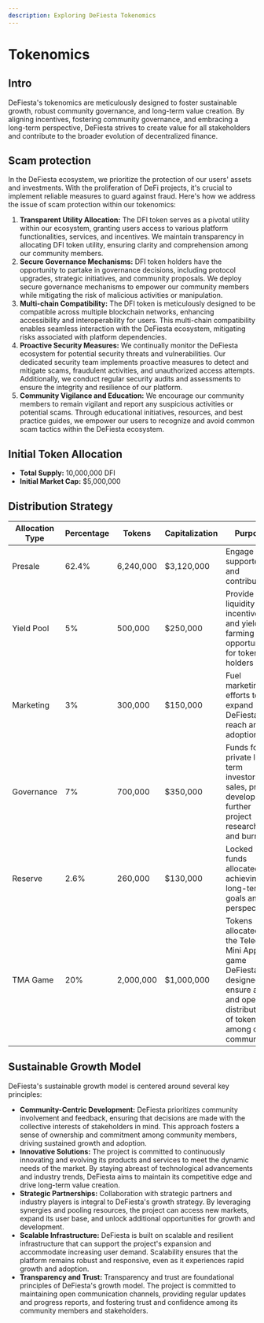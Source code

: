 ```yaml
---
description: Exploring DeFiesta Tokenomics
---
```


# Tokenomics

## Intro

DeFiesta's tokenomics are meticulously designed to foster sustainable growth, robust community governance, and long-term value creation. By aligning incentives, fostering community governance, and embracing a long-term perspective, DeFiesta strives to create value for all stakeholders and contribute to the broader evolution of decentralized finance.

## Scam protection

In the DeFiesta ecosystem, we prioritize the protection of our users' assets and investments. With the proliferation of DeFi projects, it's crucial to implement reliable measures to guard against fraud. Here's how we address the issue of scam protection within our tokenomics:

1. **Transparent Utility Allocation:** The DFI token serves as a pivotal utility within our ecosystem, granting users access to various platform functionalities, services, and incentives. We maintain transparency in allocating DFI token utility, ensuring clarity and comprehension among our community members.
2. **Secure Governance Mechanisms:** DFI token holders have the opportunity to partake in governance decisions, including protocol upgrades, strategic initiatives, and community proposals. We deploy secure governance mechanisms to empower our community members while mitigating the risk of malicious activities or manipulation.
3. **Multi-chain Compatibility:** The DFI token is meticulously designed to be compatible across multiple blockchain networks, enhancing accessibility and interoperability for users. This multi-chain compatibility enables seamless interaction with the DeFiesta ecosystem, mitigating risks associated with platform dependencies.
4. **Proactive Security Measures:** We continually monitor the DeFiesta ecosystem for potential security threats and vulnerabilities. Our dedicated security team implements proactive measures to detect and mitigate scams, fraudulent activities, and unauthorized access attempts. Additionally, we conduct regular security audits and assessments to ensure the integrity and resilience of our platform.
5. **Community Vigilance and Education:** We encourage our community members to remain vigilant and report any suspicious activities or potential scams. Through educational initiatives, resources, and best practice guides, we empower our users to recognize and avoid common scam tactics within the DeFiesta ecosystem.

## **Initial Token Allocation**

* **Total Supply:** 10,000,000 DFI
* **Initial Market Cap:** $5,000,000

## **Distribution Strategy**

<table data-full-width="false"><thead><tr><th width="166">Allocation Type</th><th width="118">Percentage</th><th width="120">Tokens</th><th width="138">Capitalization</th><th>Purpose</th></tr></thead><tbody><tr><td>Presale</td><td>62.4%</td><td>6,240,000</td><td>$3,120,000</td><td>Engage early supporters and contributors</td></tr><tr><td>Yield Pool</td><td>5%</td><td>500,000</td><td>$250,000</td><td>Provide liquidity incentives and yield farming opportunities for token holders</td></tr><tr><td>Marketing</td><td>3%</td><td>300,000</td><td>$150,000</td><td>Fuel marketing efforts to expand DeFiesta's reach and adoption</td></tr><tr><td>Governance</td><td>7%</td><td>700,000</td><td>$350,000</td><td>Funds for private long-term investors' sales, project development, further project research, and burning</td></tr><tr><td>Reserve</td><td>2.6%</td><td>260,000</td><td>$130,000</td><td>Locked funds allocated for achieving long-term goals and perspectives</td></tr><tr><td>TMA Game</td><td>20%</td><td>2,000,000</td><td>$1,000,000</td><td>Tokens allocated for the Telegram Mini App game DeFiesta, designed to ensure a fair and open distribution of tokens among our community.</td></tr></tbody></table>

## Sustainable Growth Model

DeFiesta's sustainable growth model is centered around several key principles:

* **Community-Centric Development:** DeFiesta prioritizes community involvement and feedback, ensuring that decisions are made with the collective interests of stakeholders in mind. This approach fosters a sense of ownership and commitment among community members, driving sustained growth and adoption.
* **Innovative Solutions:** The project is committed to continuously innovating and evolving its products and services to meet the dynamic needs of the market. By staying abreast of technological advancements and industry trends, DeFiesta aims to maintain its competitive edge and drive long-term value creation.
* **Strategic Partnerships:** Collaboration with strategic partners and industry players is integral to DeFiesta's growth strategy. By leveraging synergies and pooling resources, the project can access new markets, expand its user base, and unlock additional opportunities for growth and development.
* **Scalable Infrastructure:** DeFiesta is built on scalable and resilient infrastructure that can support the project's expansion and accommodate increasing user demand. Scalability ensures that the platform remains robust and responsive, even as it experiences rapid growth and adoption.
* **Transparency and Trust:** Transparency and trust are foundational principles of DeFiesta's growth model. The project is committed to maintaining open communication channels, providing regular updates and progress reports, and fostering trust and confidence among its community members and stakeholders.
